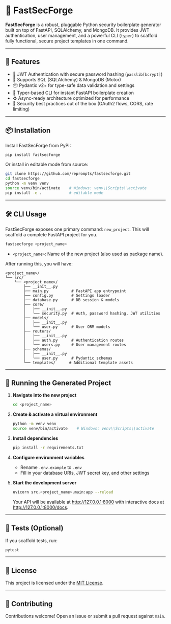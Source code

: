 # 🔐 FastSecForge

**FastSecForge** is a robust, pluggable Python security boilerplate generator built on top of FastAPI, SQLAlchemy, and MongoDB. It provides JWT authentication, user management, and a powerful CLI (`typer`) to scaffold fully functional, secure project templates in one command.

---

## 🚀 Features

- 🔑 JWT Authentication with secure password hashing (`passlib[bcrypt]`)
- 🧩 Supports SQL (SQLAlchemy) & MongoDB (Motor)
- 📦 Pydantic v2+ for type-safe data validation and settings
- 🔧 Typer-based CLI for instant FastAPI boilerplate creation
- ♻️ Async-ready architecture optimized for performance
- 🔐 Security best practices out of the box (OAuth2 flows, CORS, rate limiting)

---

## 📦 Installation

Install FastSecForge from PyPI:

```bash
pip install fastsecforge
```

Or install in editable mode from source:

```bash
git clone https://github.com/reprompts/fastsecforge.git
cd fastsecforge
python -m venv venv
source venv/bin/activate    # Windows: venv\\Scripts\\activate
pip install -e .            # editable mode
```

---

## 🛠️ CLI Usage

FastSecForge exposes one primary command: `new_project`. This will scaffold a complete FastAPI project for you.

```bash
fastsecforge <project_name>
```

- `<project_name>`: Name of the new project (also used as package name).

After running this, you will have:

```
<project_name>/
└── src/
    └── <project_name>/
        ├── __init__.py
        ├── main.py          # FastAPI app entrypoint
        ├── config.py        # Settings loader
        ├── database.py      # DB session & models
        ├── core/
        │   ├── __init__.py
        │   └── security.py  # Auth, password hashing, JWT utilities
        ├── models/
        │   ├── __init__.py
        │   └── user.py      # User ORM models
        ├── routers/
        │   ├── __init__.py
        │   ├── auth.py      # Authentication routes
        │   └── users.py     # User management routes
        ├── schemas/
        │   ├── __init__.py
        │   └── user.py      # Pydantic schemas
        └── templates/      # Additional template assets
```

---

## 🚀 Running the Generated Project

1. **Navigate into the new project**
   ```bash
   cd <project_name>
   ```

2. **Create & activate a virtual environment**
   ```bash
   python -m venv venv
   source venv/bin/activate    # Windows: venv\\Scripts\\activate
   ```

3. **Install dependencies**
   ```bash
   pip install -r requirements.txt
   ```

4. **Configure environment variables**
   - Rename `.env.example` to `.env`
   - Fill in your database URIs, JWT secret key, and other settings

5. **Start the development server**
   ```bash
   uvicorn src.<project_name>.main:app --reload
   ```

   Your API will be available at <http://127.0.0.1:8000> with interactive docs at <http://127.0.0.1:8000/docs>.

---

## 🧪 Tests (Optional)

If you scaffold tests, run:

```bash
pytest
```

---

## 📜 License

This project is licensed under the [MIT License](LICENSE).

---

## 🤝 Contributing

Contributions welcome! Open an issue or submit a pull request against `main`.

